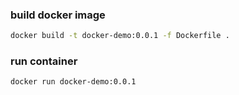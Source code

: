 ### build docker image
```bash
docker build -t docker-demo:0.0.1 -f Dockerfile .
```

### run container
```bash
docker run docker-demo:0.0.1
```
